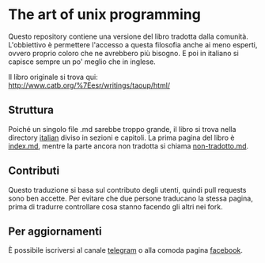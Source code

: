 # The art of unix programming

Questo repository contiene una versione del libro tradotta dalla comunità. L'obbiettivo 
è permettere l'accesso a questa filosofia anche ai meno esperti, ovvero proprio 
coloro che ne avrebbero più bisogno. E poi in italiano si capisce sempre un po' 
meglio che in inglese.

Il libro originale si trova qui: http://www.catb.org/%7Eesr/writings/taoup/html/


## Struttura

Poiché un singolo file .md sarebbe troppo grande, il libro si trova nella directory 
[italian](italian) diviso in sezioni e capitoli. La prima pagina del libro è 
[index.md](italian/index.md), mentre la parte ancora non tradotta si chiama 
[non-tradotto.md](italian/non-tradotto.md).


## Contributi

Questo traduzione si basa sul contributo degli utenti, quindi pull requests sono 
ben accette. Per evitare che due persone traducano la stessa pagina, prima di 
tradurre controllare cosa stanno facendo gli altri nei fork.


## Per aggiornamenti

È possibile iscriversi al canale [telegram](https://telegram.me/matteoalessiocarrara) 
o alla comoda pagina [facebook](https://www.facebook.com/matteoalessiocarrara).

